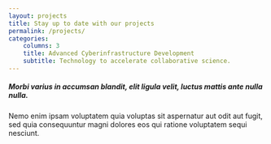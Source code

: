 ```yaml
---
layout: projects
title: Stay up to date with our projects
permalink: /projects/
categories:
    columns: 3
    title: Advanced Cyberinfrastructure Development
    subtitle: Technology to accelerate collaborative science.
---
```


##### Morbi varius in accumsan blandit, elit ligula velit, luctus mattis ante nulla nulla.

Nemo enim ipsam voluptatem quia voluptas sit aspernatur aut odit aut fugit, sed quia consequuntur magni dolores eos qui ratione voluptatem sequi nesciunt.
